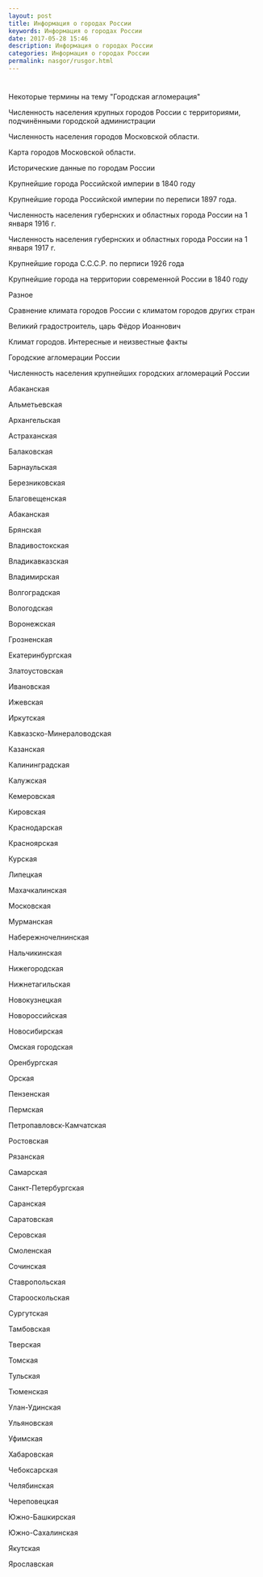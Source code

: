 ```yaml
---
layout: post
title: Информация о городах России
keywords: Информация о городах России
date: 2017-05-28 15:46
description: Информация о городах России
categories: Информация о городах России
permalink: nasgor/rusgor.html
---
```


# 



Некоторые термины на тему &#34;Городская агломерация&#34;


Численность населения крупных городов России с территориями, подчинёнными городской администрации
	

Численность населения городов Московской области.
	

Карта городов Московской области.
	

Исторические данные по городам России
		

Крупнейшие города Российской империи в 1840 году
	

Крупнейшие города Российской империи по переписи 1897 года. 
	

Численность населения губернских и областных города России на 1 января 1916 г.
	

Численность населения губернских и областных города России на 1 января 1917 г.
	

Крупнейшие города С.С.С.Р. по перписи 1926 года
	
	

Крупнейшие города на территории современной России в 1840 году
	

Разное


Сравнение климата городов России с климатом городов других стран
	

Великий градостроитель, царь Фёдор Иоаннович
	

Климат городов. Интересные и неизвестные факты
	






Городские агломерации России


Численность населения крупнейших городских агломераций России
	

Абаканская


Альметьевская
	

Архангельская


Астраханская


Балаковская


Барнаульская 


Березниковская


Благовещенская


Абаканская


Брянская 


Владивостокская 


Владикавказская


Владимирская


Волгоградская 


Вологодская 


Воронежская 


Грозненская


Екатеринбургская


Златоустовская


Ивановская


Ижевская


Иркутская 


Кавказско-Минераловодская 


Казанская 


Калининградская


Калужская


Кемеровская 


Кировская 


Краснодарская 


Красноярская 


Курская


Липецкая


Махачкалинская 


Московская 


Мурманская


Набережночелнинская


Нальчикинская


Нижегородская


Нижнетагильская


Новокузнецкая


Новороссийская


Новосибирская
	

Омская городская 


Оренбургская


Орская


Пензенская


Пермская


Петропавловск-Камчатская


Ростовская


Рязанская


Самарская
	

Санкт-Петербургская 


Саранская


Саратовская


Серовская
	

 Смоленская


Сочинская


Ставропольская


Старооскольская


Сургутская


Тамбовская


Тверская


Томская


Тульская


Тюменская


Улан-Удинская


Ульяновская


Уфимская


Хабаровская


Чебоксарская


Челябинская


Череповецкая 


Южно-Башкирская


Южно-Сахалинская


Якутская


Ярославская




		
